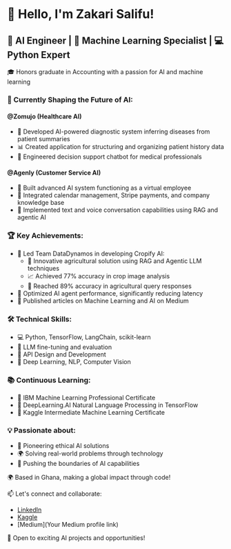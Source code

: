 # 👋 Hello, I'm Zakari Salifu!

## 🚀 AI Engineer | 🧠 Machine Learning Specialist | 💻 Python Expert

🎓 Honors graduate in Accounting with a passion for AI and machine learning

### 🔬 Currently Shaping the Future of AI:

#### @Zomujo (Healthcare AI)
- 🏥 Developed AI-powered diagnostic system inferring diseases from patient summaries
- 📊 Created application for structuring and organizing patient history data
- 🤖 Engineered decision support chatbot for medical professionals

#### @Agenly (Customer Service AI)
- 👥 Built advanced AI system functioning as a virtual employee
- 🔗 Integrated calendar management, Stripe payments, and company knowledge base
- 💬 Implemented text and voice conversation capabilities using RAG and agentic AI

### 🏆 Key Achievements:
- 🥇 Led Team DataDynamos in developing Cropify AI:
  - 🌾 Innovative agricultural solution using RAG and Agentic LLM techniques
  - 📈 Achieved 77% accuracy in crop image analysis
  - 🎯 Reached 89% accuracy in agricultural query responses
- 🚀 Optimized AI agent performance, significantly reducing latency
- 📝 Published articles on Machine Learning and AI on Medium

### 🛠️ Technical Skills:
- 💻 Python, TensorFlow, LangChain, scikit-learn
- 🤖 LLM fine-tuning and evaluation
- 🔧 API Design and Development
- 🧮 Deep Learning, NLP, Computer Vision

### 📚 Continuous Learning:
- 🏅 IBM Machine Learning Professional Certificate
- 🧠 DeepLearning.AI Natural Language Processing in TensorFlow
- 🥈 Kaggle Intermediate Machine Learning Certificate

### 💡 Passionate about:
- 🔬 Pioneering ethical AI solutions
- 🌍 Solving real-world problems through technology
- 🚀 Pushing the boundaries of AI capabilities

🌍 Based in Ghana, making a global impact through code!

📫 Let's connect and collaborate:
- [LinkedIn](https://www.linkedin.com/in/zakari-salifu-2bbaa5196/)
- [Kaggle](https://www.kaggle.com/redpen12)
- [Medium](Your Medium profile link)

💬 Open to exciting AI projects and opportunities!
